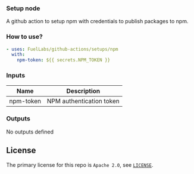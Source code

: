 ### Setup node

A github action to setup npm with credentials to publish packages to npm.

### How to use?

```yml
- uses: FuelLabs/github-actions/setups/npm
  with:
    npm-token: ${{ secrets.NPM_TOKEN }}
```

### Inputs

| Name      | Description              |
| --------- | ------------------------ |
| npm-token | NPM authentication token |

### Outputs

No outputs defined

## License

The primary license for this repo is `Apache 2.0`, see [`LICENSE`](../../LICENSE.md).
